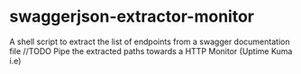 # swaggerjson-extractor-monitor
A shell script to extract the list of endpoints from a swagger documentation file 
//TODO
Pipe the extracted paths towards a HTTP Monitor (Uptime Kuma i.e)
